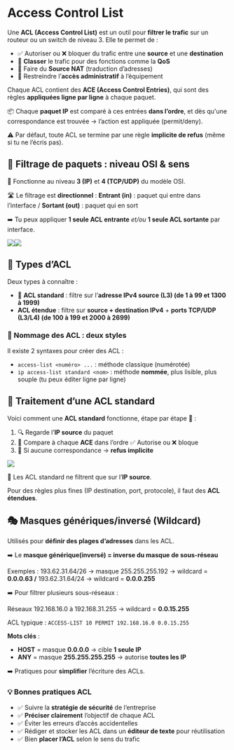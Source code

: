 # Access Control List

Une **ACL (Access Control List)** est un outil pour **filtrer le trafic** sur un routeur ou un switch de niveau 3. Elle te permet de :

- ✅ Autoriser ou ❌ bloquer du trafic entre une **source** et une **destination**
- 🧾 **Classer** le trafic pour des fonctions comme la **QoS**
- 🔁 Faire du **Source NAT** (traduction d’adresses)
- 🔧 Restreindre l’**accès administratif** à l’équipement

Chaque ACL contient des **ACE (Access Control Entries)**, qui sont des règles **appliquées ligne par ligne** à chaque paquet.

📦 Chaque **paquet IP** est comparé à ces entrées **dans l’ordre**, et dès qu'une correspondance est trouvée → l’action est appliquée (permit/deny).

⚠️ Par défaut, toute ACL se termine par une règle **implicite de refus** (même si tu ne l’écris pas).



## **🚦 Filtrage de paquets : niveau OSI & sens**

📍 Fonctionne au niveau **3 (IP)** et **4 (TCP/UDP)** du modèle OSI.

🛣️ Le filtrage est **directionnel** : **Entrant (in)** : paquet qui entre dans l’interface / **Sortant (out)** : paquet qui en sort

➡️ Tu peux appliquer **1 seule ACL entrante** *et/ou* **1 seule ACL sortante** par interface.

![](../../../media/Cours-Infrastructures-réseaux-Access-Control-List-image1.png)![](../../../media/Cours-Infrastructures-réseaux-Access-Control-List-image2.png)

## **🧬 Types d’ACL**

Deux types à connaître :
- 🎯 **ACL standard** : filtre sur l’**adresse IPv4 source (L3) (de 1 à 99 et 1300 à 1999)**
- **ACL étendue** : filtre sur **source + destination IPv4** + **ports TCP/UDP (L3/L4) (de 100 à 199 et 2000 à 2699)**

### **🧾 Nommage des ACL : deux styles**

Il existe 2 syntaxes pour créer des ACL :

- `access-list <numéro> ...` : méthode classique (numérotée)
- `ip access-list standard <nom>` : méthode **nommée**, plus lisible, plus souple (tu peux éditer ligne par ligne)



## **🔁 Traitement d’une ACL standard**

Voici comment une **ACL standard** fonctionne, étape par étape 🧩 :

1.  🔍 Regarde l’**IP source** du paquet
2.  🔁 Compare à chaque **ACE** dans l’ordre ✅ Autorise ou ❌ bloque
3.  🚫 Si aucune correspondance → **refus implicite**

![](../../../media/Cours-Infrastructures-réseaux-Access-Control-List-image3.png)

🧠 Les ACL standard ne filtrent que sur l’**IP source**.

Pour des règles plus fines (IP destination, port, protocole), il faut des **ACL étendues**.



## **🎭 Masques génériques/inversé (Wildcard)**

Utilisés pour **définir des plages d’adresses** dans les ACL. 

➡️ Le **masque générique(inversé) = inverse du masque de sous-réseau**

Exemples : 193.62.31.64/26 → masque 255.255.255.192 → wildcard = **0.0.0.63 /** 193.62.31.64/24 → wildcard = **0.0.0.255**

➡️ Pour filtrer plusieurs sous-réseaux : 

Réseaux 192.168.16.0 à 192.168.31.255 → wildcard = **0.0.15.255** 

ACL typique : `ACCESS-LIST 10 PERMIT 192.168.16.0 0.0.15.255`

**Mots clés** :
-  **HOST** = masque **0.0.0.0** → cible **1 seule IP**
- **ANY** = masque **255.255.255.255** → autorise **toutes les IP**

➡️ Pratiques pour **simplifier** l’écriture des ACLs.



### **💡 Bonnes pratiques ACL**

- ✅ Suivre la **stratégie de sécurité** de l’entreprise 
- ✅ **Préciser clairement** l’objectif de chaque ACL
- ✅ Éviter les erreurs d’accès accidentelles
- ✅ Rédiger et stocker les ACL dans un **éditeur de texte** pour réutilisation
- ✅ Bien **placer l’ACL** selon le sens du trafic
